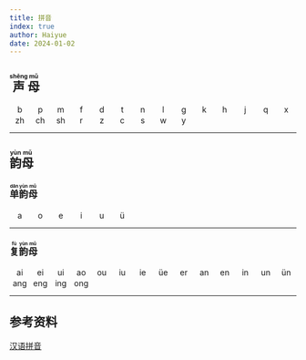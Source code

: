 ```yaml
---
title: 拼音
index: true
author: Haiyue
date: 2024-01-02
---
```


## <ruby>声<rt>shēng</rt></ruby><ruby>母<rt>mǔ</rt></ruby>
<div id="b" style="margin:0px 2px;width: 30px;float:left;background-color:rgba(0,0,0,0);padding:1px;text-align: center;" onclick="document.getElementById('b').style.backgroundColor = 'orange';let audio = new Audio('/data/pinyin/b.mp3');audio.addEventListener('ended', function(){document.getElementById('b').style.backgroundColor = 'rgba(0,0,0,0)';});audio.play()">b</div>
<div id="p" style="margin:0px 2px;width: 30px;float:left;background-color:rgba(0,0,0,0);padding:1px;text-align: center;" onclick="document.getElementById('p').style.backgroundColor = 'orange';let audio = new Audio('/data/pinyin/p.mp3');audio.addEventListener('ended', function(){document.getElementById('p').style.backgroundColor = 'rgba(0,0,0,0)';});audio.play()">p</div>
<div id="m" style="margin:0px 2px;width: 30px;float:left;background-color:rgba(0,0,0,0);padding:1px;text-align: center;" onclick="document.getElementById('m').style.backgroundColor = 'orange';let audio = new Audio('/data/pinyin/m.mp3');audio.addEventListener('ended', function(){document.getElementById('m').style.backgroundColor = 'rgba(0,0,0,0)';});audio.play()">m</div>
<div id="f" style="margin:0px 2px;width: 30px;float:left;background-color:rgba(0,0,0,0);padding:1px;text-align: center;" onclick="document.getElementById('f').style.backgroundColor = 'orange';let audio = new Audio('/data/pinyin/f.mp3');audio.addEventListener('ended', function(){document.getElementById('f').style.backgroundColor = 'rgba(0,0,0,0)';});audio.play()">f</div>
<div id="d" style="margin:0px 2px;width: 30px;float:left;background-color:rgba(0,0,0,0);padding:1px;text-align: center;" onclick="document.getElementById('d').style.backgroundColor = 'orange';let audio = new Audio('/data/pinyin/d.mp3');audio.addEventListener('ended', function(){document.getElementById('d').style.backgroundColor = 'rgba(0,0,0,0)';});audio.play()">d</div>
<div id="t" style="margin:0px 2px;width: 30px;float:left;background-color:rgba(0,0,0,0);padding:1px;text-align: center;" onclick="document.getElementById('t').style.backgroundColor = 'orange';let audio = new Audio('/data/pinyin/t.mp3');audio.addEventListener('ended', function(){document.getElementById('t').style.backgroundColor = 'rgba(0,0,0,0)';});audio.play()">t</div>
<div id="n" style="margin:0px 2px;width: 30px;float:left;background-color:rgba(0,0,0,0);padding:1px;text-align: center;" onclick="document.getElementById('n').style.backgroundColor = 'orange';let audio = new Audio('/data/pinyin/n.mp3');audio.addEventListener('ended', function(){document.getElementById('n').style.backgroundColor = 'rgba(0,0,0,0)';});audio.play()">n</div>
<div id="l" style="margin:0px 2px;width: 30px;float:left;background-color:rgba(0,0,0,0);padding:1px;text-align: center;" onclick="document.getElementById('l').style.backgroundColor = 'orange';let audio = new Audio('/data/pinyin/l.mp3');audio.addEventListener('ended', function(){document.getElementById('l').style.backgroundColor = 'rgba(0,0,0,0)';});audio.play()">l</div>
<div id="g" style="margin:0px 2px;width: 30px;float:left;background-color:rgba(0,0,0,0);padding:1px;text-align: center;" onclick="document.getElementById('g').style.backgroundColor = 'orange';let audio = new Audio('/data/pinyin/g.mp3');audio.addEventListener('ended', function(){document.getElementById('g').style.backgroundColor = 'rgba(0,0,0,0)';});audio.play()">g</div>
<div id="k" style="margin:0px 2px;width: 30px;float:left;background-color:rgba(0,0,0,0);padding:1px;text-align: center;" onclick="document.getElementById('k').style.backgroundColor = 'orange';let audio = new Audio('/data/pinyin/k.mp3');audio.addEventListener('ended', function(){document.getElementById('k').style.backgroundColor = 'rgba(0,0,0,0)';});audio.play()">k</div>
<div id="h" style="margin:0px 2px;width: 30px;float:left;background-color:rgba(0,0,0,0);padding:1px;text-align: center;" onclick="document.getElementById('h').style.backgroundColor = 'orange';let audio = new Audio('/data/pinyin/h.mp3');audio.addEventListener('ended', function(){document.getElementById('h').style.backgroundColor = 'rgba(0,0,0,0)';});audio.play()">h</div>
<div id="j" style="margin:0px 2px;width: 30px;float:left;background-color:rgba(0,0,0,0);padding:1px;text-align: center;" onclick="document.getElementById('j').style.backgroundColor = 'orange';let audio = new Audio('/data/pinyin/j.mp3');audio.addEventListener('ended', function(){document.getElementById('j').style.backgroundColor = 'rgba(0,0,0,0)';});audio.play()">j</div>
<div id="q" style="margin:0px 2px;width: 30px;float:left;background-color:rgba(0,0,0,0);padding:1px;text-align: center;" onclick="document.getElementById('q').style.backgroundColor = 'orange';let audio = new Audio('/data/pinyin/q.mp3');audio.addEventListener('ended', function(){document.getElementById('q').style.backgroundColor = 'rgba(0,0,0,0)';});audio.play()">q</div>
<div id="x" style="margin:0px 2px;width: 30px;float:left;background-color:rgba(0,0,0,0);padding:1px;text-align: center;" onclick="document.getElementById('x').style.backgroundColor = 'orange';let audio = new Audio('/data/pinyin/x.mp3');audio.addEventListener('ended', function(){document.getElementById('x').style.backgroundColor = 'rgba(0,0,0,0)';});audio.play()">x</div>
<div id="zh" style="margin:0px 2px;width: 30px;float:left;background-color:rgba(0,0,0,0);padding:1px;text-align: center;" onclick="document.getElementById('zh').style.backgroundColor = 'orange';let audio = new Audio('/data/pinyin/zh.mp3');audio.addEventListener('ended', function(){document.getElementById('zh').style.backgroundColor = 'rgba(0,0,0,0)';});audio.play()">zh</div>
<div id="ch" style="margin:0px 2px;width: 30px;float:left;background-color:rgba(0,0,0,0);padding:1px;text-align: center;" onclick="document.getElementById('ch').style.backgroundColor = 'orange';let audio = new Audio('/data/pinyin/ch.mp3');audio.addEventListener('ended', function(){document.getElementById('ch').style.backgroundColor = 'rgba(0,0,0,0)';});audio.play()">ch</div>
<div id="sh" style="margin:0px 2px;width: 30px;float:left;background-color:rgba(0,0,0,0);padding:1px;text-align: center;" onclick="document.getElementById('sh').style.backgroundColor = 'orange';let audio = new Audio('/data/pinyin/sh.mp3');audio.addEventListener('ended', function(){document.getElementById('sh').style.backgroundColor = 'rgba(0,0,0,0)';});audio.play()">sh</div>
<div id="r" style="margin:0px 2px;width: 30px;float:left;background-color:rgba(0,0,0,0);padding:1px;text-align: center;" onclick="document.getElementById('r').style.backgroundColor = 'orange';let audio = new Audio('/data/pinyin/r.mp3');audio.addEventListener('ended', function(){document.getElementById('r').style.backgroundColor = 'rgba(0,0,0,0)';});audio.play()">r</div>
<div id="z" style="margin:0px 2px;width: 30px;float:left;background-color:rgba(0,0,0,0);padding:1px;text-align: center;" onclick="document.getElementById('z').style.backgroundColor = 'orange';let audio = new Audio('/data/pinyin/z.mp3');audio.addEventListener('ended', function(){document.getElementById('z').style.backgroundColor = 'rgba(0,0,0,0)';});audio.play()">z</div>
<div id="c" style="margin:0px 2px;width: 30px;float:left;background-color:rgba(0,0,0,0);padding:1px;text-align: center;" onclick="document.getElementById('c').style.backgroundColor = 'orange';let audio = new Audio('/data/pinyin/c.mp3');audio.addEventListener('ended', function(){document.getElementById('c').style.backgroundColor = 'rgba(0,0,0,0)';});audio.play()">c</div>
<div id="s" style="margin:0px 2px;width: 30px;float:left;background-color:rgba(0,0,0,0);padding:1px;text-align: center;" onclick="document.getElementById('s').style.backgroundColor = 'orange';let audio = new Audio('/data/pinyin/s.mp3');audio.addEventListener('ended', function(){document.getElementById('s').style.backgroundColor = 'rgba(0,0,0,0)';});audio.play()">s</div>
<div id="w" style="margin:0px 2px;width: 30px;float:left;background-color:rgba(0,0,0,0);padding:1px;text-align: center;" onclick="document.getElementById('w').style.backgroundColor = 'orange';let audio = new Audio('/data/pinyin/w.mp3');audio.addEventListener('ended', function(){document.getElementById('w').style.backgroundColor = 'rgba(0,0,0,0)';});audio.play()">w</div>
<div id="y" style="margin:0px 2px;width: 30px;float:left;background-color:rgba(0,0,0,0);padding:1px;text-align: center;" onclick="document.getElementById('y').style.backgroundColor = 'orange';let audio = new Audio('/data/pinyin/y.mp3');audio.addEventListener('ended', function(){document.getElementById('y').style.backgroundColor = 'rgba(0,0,0,0)';});audio.play()">y</div>

&nbsp;

---



## <ruby>韵<rt>yùn</rt></ruby><ruby>母<rt>mǔ</rt></ruby>
### <ruby>单<rt>dān</rt></ruby><ruby>韵<rt>yùn</rt></ruby><ruby>母<rt>mǔ</rt></ruby>
<div id="a" style="margin:0px 2px;width: 30px;float:left;background-color:rgba(0,0,0,0);padding:1px;text-align: center;" onclick="document.getElementById('a').style.backgroundColor = 'orange';let audio = new Audio('/data/pinyin/a.mp3');audio.addEventListener('ended', function(){document.getElementById('a').style.backgroundColor = 'rgba(0,0,0,0)';});audio.play()">a</div>
<div id="o" style="margin:0px 2px;width: 30px;float:left;background-color:rgba(0,0,0,0);padding:1px;text-align: center;" onclick="document.getElementById('o').style.backgroundColor = 'orange';let audio = new Audio('/data/pinyin/o.mp3');audio.addEventListener('ended', function(){document.getElementById('o').style.backgroundColor = 'rgba(0,0,0,0)';});audio.play()">o</div>
<div id="e" style="margin:0px 2px;width: 30px;float:left;background-color:rgba(0,0,0,0);padding:1px;text-align: center;" onclick="document.getElementById('e').style.backgroundColor = 'orange';let audio = new Audio('/data/pinyin/e.mp3');audio.addEventListener('ended', function(){document.getElementById('e').style.backgroundColor = 'rgba(0,0,0,0)';});audio.play()">e</div>
<div id="i" style="margin:0px 2px;width: 30px;float:left;background-color:rgba(0,0,0,0);padding:1px;text-align: center;" onclick="document.getElementById('i').style.backgroundColor = 'orange';let audio = new Audio('/data/pinyin/i.mp3');audio.addEventListener('ended', function(){document.getElementById('i').style.backgroundColor = 'rgba(0,0,0,0)';});audio.play()">i</div>
<div id="u" style="margin:0px 2px;width: 30px;float:left;background-color:rgba(0,0,0,0);padding:1px;text-align: center;" onclick="document.getElementById('u').style.backgroundColor = 'orange';let audio = new Audio('/data/pinyin/u.mp3');audio.addEventListener('ended', function(){document.getElementById('u').style.backgroundColor = 'rgba(0,0,0,0)';});audio.play()">u</div>
<div id="v" style="margin:0px 2px;width: 30px;float:left;background-color:rgba(0,0,0,0);padding:1px;text-align: center;" onclick="document.getElementById('v').style.backgroundColor = 'orange';let audio = new Audio('/data/pinyin/v.mp3');audio.addEventListener('ended', function(){document.getElementById('v').style.backgroundColor = 'rgba(0,0,0,0)';});audio.play()">ü</div>
&nbsp;

---
### <ruby>复<rt>fù</rt></ruby><ruby>韵<rt>yùn</rt></ruby><ruby>母<rt>mǔ</rt></ruby>
<div id="ai" style="margin:0px 2px;width: 30px;float:left;background-color:rgba(0,0,0,0);padding:1px;text-align: center;" onclick="document.getElementById('ai').style.backgroundColor = 'orange';let audio = new Audio('/data/pinyin/ai.mp3');audio.addEventListener('ended', function(){document.getElementById('ai').style.backgroundColor = 'rgba(0,0,0,0)';});audio.play()">ai</div>
<div id="ei" style="margin:0px 2px;width: 30px;float:left;background-color:rgba(0,0,0,0);padding:1px;text-align: center;" onclick="document.getElementById('ei').style.backgroundColor = 'orange';let audio = new Audio('/data/pinyin/ei.mp3');audio.addEventListener('ended', function(){document.getElementById('ei').style.backgroundColor = 'rgba(0,0,0,0)';});audio.play()">ei</div>
<div id="ui" style="margin:0px 2px;width: 30px;float:left;background-color:rgba(0,0,0,0);padding:1px;text-align: center;" onclick="document.getElementById('ui').style.backgroundColor = 'orange';let audio = new Audio('/data/pinyin/ui.mp3');audio.addEventListener('ended', function(){document.getElementById('ui').style.backgroundColor = 'rgba(0,0,0,0)';});audio.play()">ui</div>
<div id="ao" style="margin:0px 2px;width: 30px;float:left;background-color:rgba(0,0,0,0);padding:1px;text-align: center;" onclick="document.getElementById('ao').style.backgroundColor = 'orange';let audio = new Audio('/data/pinyin/ao.mp3');audio.addEventListener('ended', function(){document.getElementById('ao').style.backgroundColor = 'rgba(0,0,0,0)';});audio.play()">ao</div>
<div id="ou" style="margin:0px 2px;width: 30px;float:left;background-color:rgba(0,0,0,0);padding:1px;text-align: center;" onclick="document.getElementById('ou').style.backgroundColor = 'orange';let audio = new Audio('/data/pinyin/ou.mp3');audio.addEventListener('ended', function(){document.getElementById('ou').style.backgroundColor = 'rgba(0,0,0,0)';});audio.play()">ou</div>
<div id="iu" style="margin:0px 2px;width: 30px;float:left;background-color:rgba(0,0,0,0);padding:1px;text-align: center;" onclick="document.getElementById('iu').style.backgroundColor = 'orange';let audio = new Audio('/data/pinyin/iu.mp3');audio.addEventListener('ended', function(){document.getElementById('iu').style.backgroundColor = 'rgba(0,0,0,0)';});audio.play()">iu</div>
<div id="ie" style="margin:0px 2px;width: 30px;float:left;background-color:rgba(0,0,0,0);padding:1px;text-align: center;" onclick="document.getElementById('ie').style.backgroundColor = 'orange';let audio = new Audio('/data/pinyin/ie.mp3');audio.addEventListener('ended', function(){document.getElementById('ie').style.backgroundColor = 'rgba(0,0,0,0)';});audio.play()">ie</div>
<div id="ve" style="margin:0px 2px;width: 30px;float:left;background-color:rgba(0,0,0,0);padding:1px;text-align: center;" onclick="document.getElementById('ve').style.backgroundColor = 'orange';let audio = new Audio('/data/pinyin/ve.mp3');audio.addEventListener('ended', function(){document.getElementById('ve').style.backgroundColor = 'rgba(0,0,0,0)';});audio.play()">üe</div>
<div id="er" style="margin:0px 2px;width: 30px;float:left;background-color:rgba(0,0,0,0);padding:1px;text-align: center;" onclick="document.getElementById('er').style.backgroundColor = 'orange';let audio = new Audio('/data/pinyin/er.mp3');audio.addEventListener('ended', function(){document.getElementById('er').style.backgroundColor = 'rgba(0,0,0,0)';});audio.play()">er</div>
<div id="an" style="margin:0px 2px;width: 30px;float:left;background-color:rgba(0,0,0,0);padding:1px;text-align: center;" onclick="document.getElementById('an').style.backgroundColor = 'orange';let audio = new Audio('/data/pinyin/an.mp3');audio.addEventListener('ended', function(){document.getElementById('an').style.backgroundColor = 'rgba(0,0,0,0)';});audio.play()">an</div>
<div id="en" style="margin:0px 2px;width: 30px;float:left;background-color:rgba(0,0,0,0);padding:1px;text-align: center;" onclick="document.getElementById('en').style.backgroundColor = 'orange';let audio = new Audio('/data/pinyin/en.mp3');audio.addEventListener('ended', function(){document.getElementById('en').style.backgroundColor = 'rgba(0,0,0,0)';});audio.play()">en</div>
<div id="in" style="margin:0px 2px;width: 30px;float:left;background-color:rgba(0,0,0,0);padding:1px;text-align: center;" onclick="document.getElementById('in').style.backgroundColor = 'orange';let audio = new Audio('/data/pinyin/in.mp3');audio.addEventListener('ended', function(){document.getElementById('in').style.backgroundColor = 'rgba(0,0,0,0)';});audio.play()">in</div>
<div id="un" style="margin:0px 2px;width: 30px;float:left;background-color:rgba(0,0,0,0);padding:1px;text-align: center;" onclick="document.getElementById('un').style.backgroundColor = 'orange';let audio = new Audio('/data/pinyin/un.mp3');audio.addEventListener('ended', function(){document.getElementById('un').style.backgroundColor = 'rgba(0,0,0,0)';});audio.play()">un</div>
<div id="vn" style="margin:0px 2px;width: 30px;float:left;background-color:rgba(0,0,0,0);padding:1px;text-align: center;" onclick="document.getElementById('vn').style.backgroundColor = 'orange';let audio = new Audio('/data/pinyin/vn.mp3');audio.addEventListener('ended', function(){document.getElementById('vn').style.backgroundColor = 'rgba(0,0,0,0)';});audio.play()">ün</div>
<div id="ang" style="margin:0px 2px;width: 30px;float:left;background-color:rgba(0,0,0,0);padding:1px;text-align: center;" onclick="document.getElementById('ang').style.backgroundColor = 'orange';let audio = new Audio('/data/pinyin/ang.mp3');audio.addEventListener('ended', function(){document.getElementById('ang').style.backgroundColor = 'rgba(0,0,0,0)';});audio.play()">ang</div>
<div id="eng" style="margin:0px 2px;width: 30px;float:left;background-color:rgba(0,0,0,0);padding:1px;text-align: center;" onclick="document.getElementById('eng').style.backgroundColor = 'orange';let audio = new Audio('/data/pinyin/eng.mp3');audio.addEventListener('ended', function(){document.getElementById('eng').style.backgroundColor = 'rgba(0,0,0,0)';});audio.play()">eng</div>
<div id="ing" style="margin:0px 2px;width: 30px;float:left;background-color:rgba(0,0,0,0);padding:1px;text-align: center;" onclick="document.getElementById('ing').style.backgroundColor = 'orange';let audio = new Audio('/data/pinyin/ing.mp3');audio.addEventListener('ended', function(){document.getElementById('ing').style.backgroundColor = 'rgba(0,0,0,0)';});audio.play()">ing</div>
<div id="ong" style="margin:0px 2px;width: 30px;float:left;background-color:rgba(0,0,0,0);padding:1px;text-align: center;" onclick="document.getElementById('ong').style.backgroundColor = 'orange';let audio = new Audio('/data/pinyin/ong.mp3');audio.addEventListener('ended', function(){document.getElementById('ong').style.backgroundColor = 'rgba(0,0,0,0)';});audio.play()">ong</div>
&nbsp;

---

<LeafletMap />


## 参考资料
[汉语拼音](http://yunmu.hanyupinyin.cn/)